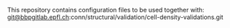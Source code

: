 This repository contains configuration files to be used together with:
git@bbpgitlab.epfl.ch:conn/structural/validation/cell-density-validations.git

